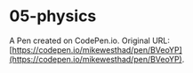 # 05-physics

A Pen created on CodePen.io. Original URL: [https://codepen.io/mikewesthad/pen/BVeoYP](https://codepen.io/mikewesthad/pen/BVeoYP).

